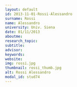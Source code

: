 ```yaml
---
layout: default 
id: 2013-11-01-Rossi-Alessandro
surname: Rossi
name: Alessandro
university: Univ. Siena
date: 01/11/2013
aboutme: 
research_topic: 
subtitle: 
advisor: 
keywords: 
website: 
img: rossi.jpg
thumbnail: rossi_thumb.jpg
alt: Rossi Alessandro
modal_id: stud74
---
```


